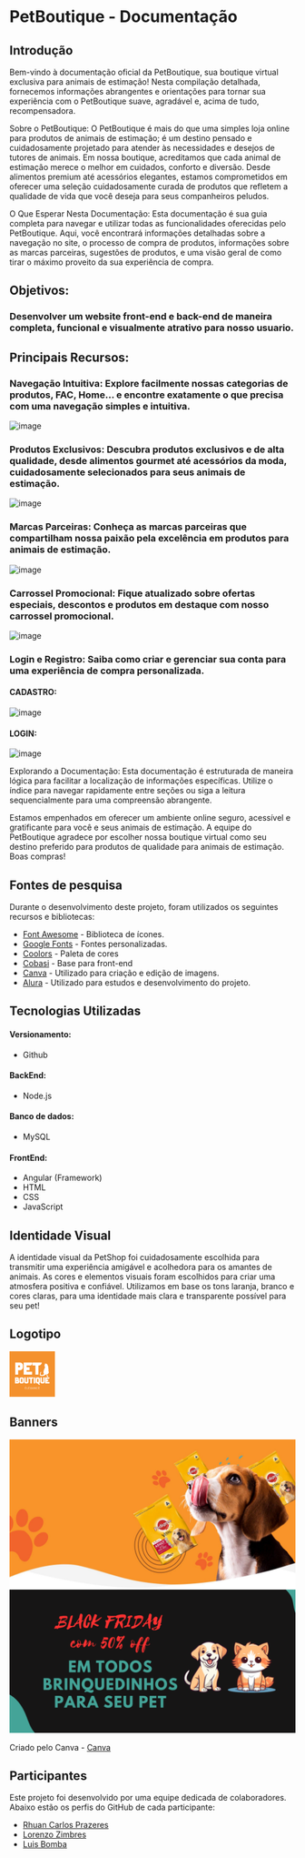 # PetBoutique - Documentação

## Introdução 

Bem-vindo à documentação oficial da PetBoutique, sua boutique virtual exclusiva para animais de estimação! Nesta compilação detalhada, fornecemos informações abrangentes e orientações para tornar sua experiência com o PetBoutique suave, agradável e, acima de tudo, recompensadora.

Sobre o PetBoutique:
O PetBoutique é mais do que uma simples loja online para produtos de animais de estimação; é um destino pensado e cuidadosamente projetado para atender às necessidades e desejos de tutores de animais. Em nossa boutique, acreditamos que cada animal de estimação merece o melhor em cuidados, conforto e diversão. Desde alimentos premium até acessórios elegantes, estamos comprometidos em oferecer uma seleção cuidadosamente curada de produtos que refletem a qualidade de vida que você deseja para seus companheiros peludos.

O Que Esperar Nesta Documentação:
Esta documentação é sua guia completa para navegar e utilizar todas as funcionalidades oferecidas pelo PetBoutique. Aqui, você encontrará informações detalhadas sobre a navegação no site, o processo de compra de produtos, informações sobre as marcas parceiras, sugestões de produtos, e uma visão geral de como tirar o máximo proveito da sua experiência de compra.

## Objetivos:
### Desenvolver um website front-end e back-end de maneira completa, funcional e visualmente atrativo para nosso usuario.

## Principais Recursos:

### Navegação Intuitiva: Explore facilmente nossas categorias de produtos, FAC, Home... e encontre exatamente o que precisa com uma navegação simples e intuitiva.

![image](https://github.com/RhuanCarlos019/ProjectPet/assets/123770612/f59d6ad1-04c0-448f-b7d7-a1f7e4627cb6)


### Produtos Exclusivos: Descubra produtos exclusivos e de alta qualidade, desde alimentos gourmet até acessórios da moda, cuidadosamente selecionados para seus animais de estimação.

![image](https://github.com/RhuanCarlos019/ProjectPet/assets/123770612/3295bb46-0d9d-42b2-a69b-62be53a8530a)


### Marcas Parceiras: Conheça as marcas parceiras que compartilham nossa paixão pela excelência em produtos para animais de estimação.

![image](https://github.com/RhuanCarlos019/ProjectPet/assets/123770612/73c2a647-1bb7-4ce4-acc2-60cb1a237c76)


### Carrossel Promocional: Fique atualizado sobre ofertas especiais, descontos e produtos em destaque com nosso carrossel promocional.

![image](https://github.com/RhuanCarlos019/ProjectPet/assets/123770612/70a4b2ab-2946-4715-987f-d98c4af7d75c)


### Login e Registro: Saiba como criar e gerenciar sua conta para uma experiência de compra personalizada.
#### CADASTRO:
![image](https://github.com/RhuanCarlos019/ProjectPet/assets/123770612/65d44c0b-a1eb-4b6b-8e86-633600d72d97) 

#### LOGIN:
![image](https://github.com/RhuanCarlos019/ProjectPet/assets/123770612/018607ad-2b94-45c3-af01-15a5bfc0653b)



Explorando a Documentação:
Esta documentação é estruturada de maneira lógica para facilitar a localização de informações específicas. Utilize o índice para navegar rapidamente entre seções ou siga a leitura sequencialmente para uma compreensão abrangente.

Estamos empenhados em oferecer um ambiente online seguro, acessível e gratificante para você e seus animais de estimação. A equipe do PetBoutique agradece por escolher nossa boutique virtual como seu destino preferido para produtos de qualidade para animais de estimação. Boas compras!


## Fontes de pesquisa

Durante o desenvolvimento deste projeto, foram utilizados os seguintes recursos e bibliotecas:

- [Font Awesome](https://fontawesome.com/) - Biblioteca de ícones.
- [Google Fonts](https://fonts.google.com/) - Fontes personalizadas.
- [Coolors](https://coolors.co/) - Paleta de cores
- [Cobasi](https://www.cobasi.com.br/?gad_source=1&gclid=EAIaIQobChMIoOThzfH9ggMVrRmtBh2Nbge_EAAYASAAEgJN-PD_BwE) - Base para front-end
- [Canva](https://www.canva.com/pt_br/) - Utilizado para criação e edição de imagens.
- [Alura](https://www.alura.com.br/) - Utilizado para estudos e desenvolvimento do projeto.

## Tecnologias Utilizadas
#### Versionamento:
- Github

#### BackEnd:
- Node.js

#### Banco de dados:
- MySQL

#### FrontEnd:
- Angular (Framework)
- HTML
- CSS
- JavaScript

## Identidade Visual

A identidade visual da PetShop foi cuidadosamente escolhida para transmitir uma experiência amigável e acolhedora para os amantes de animais. As cores e elementos visuais foram escolhidos para criar uma atmosfera positiva e confiável.
Utilizamos em base os tons laranja, branco e cores claras, para uma identidade mais clara e transparente possível para seu pet!

## Logotipo

![Logo PetShop](img/logo.png)

## Banners
![Banner](img/hero-banner.jpg)
![Banner](img/Carousell.png)

Criado pelo Canva - [Canva](https://www.canva.com/pt_br/)
## Participantes

Este projeto foi desenvolvido por uma equipe dedicada de colaboradores. Abaixo estão os perfis do GitHub de cada participante:

- [Rhuan Carlos Prazeres](https://github.com/RhuanCarlos019)
- [Lorenzo Zimbres](https://github.com/LoriaLawrenceZ)
- [Luis Bomba](https://github.com/LuisOtavioBeckaman)
